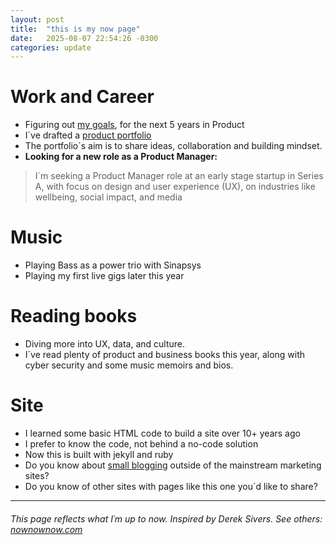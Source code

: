 ```yaml
---
layout: post
title:  "this is my now page"
date:   2025-08-07 22:54:26 -0300
categories: update
---
```

# Work and Career
* Figuring out [my goals](.docs/goals.pdf), for the next 5 years in Product
* I´ve drafted a [product portfolio](.docs/portfolio)
* The portfolio´s aim is to share ideas, collaboration and building mindset.
* **Looking for a new role as a Product Manager:**
> I´m seeking a Product Manager role at an early stage startup in Series A, with focus on design and user experience (UX), on industries like wellbeing, social impact, and media

# Music
* Playing Bass as a power trio with Sinapsys
* Playing my first live gigs later this year

# Reading books
* Diving more into UX, data, and culture.
* I´ve read plenty of product and business books this year, along with cyber security and some music memoirs and bios.

# Site
* I learned some basic HTML code to build a site over 10+ years ago
* I prefer to know the code, not behind a no-code solution
* Now this is built with jekyll and ruby
* Do you know about [small blogging](https://jeremeyduvall.com/writing-on-the-web/) outside of the mainstream marketing sites?
* Do you know of other sites with pages like this one you´d like to share? 

---

###### This page reflects what I´m up to now. Inspired by Derek Sivers.  See others: [nownownow.com](nownownow.com)


